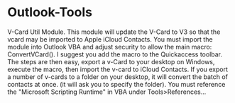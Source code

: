 # Outlook-Tools
V-Card Util Module.  This module will update the V-Card to V3 so that the vcard may be imported to Apple iCloud Contacts.  You must import the module into Outlook VBA and adjust security to allow the main macro: ConvertVCard().  I suggest you add the macro to the Quickaccess toolbar.  The steps are then easy, export a v-Card to your desktop on Windows, execute the macro, then import the v-card to iCloud Contacts.  If you export a number of v-cards to a folder on your desktop, it will convert the batch of contacts at once. (it will ask you to specify the folder).  You must reference the "Microsoft Scripting Runtime" in VBA under Tools>References... 
